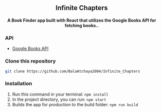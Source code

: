 



<div align="center">
  <h2 align = "center">Infinite Chapters</h2>
  <h4 align = "center">A Book Finder app built with React that utilizes the Google Books API for fetching books..</h4>

 
</div>

### API

- [Google Books API](https://developers.google.com/books/docs/v1/using)

### Clone this repository
```bash
git clone https://github.com/BalaAtchaya2004/Infinite_Chapters
```

### Installation
 1. Run this command in your terminal: ```npm install```
 2. In the project directory, you can run: ``` npm start ```
 3. Builds the app for production to the build folder: ```npm run build```


